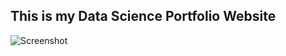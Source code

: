 ## This is my Data Science Portfolio Website
![Screenshot](![image](https://user-images.githubusercontent.com/91697032/144334944-538b28c3-ffd9-488d-b716-2e418dd9d5bd.png).png)
